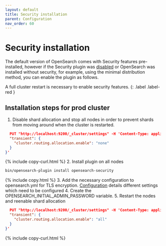 ```yaml
---
layout: default
title: Security installation
parent: Configuration
nav_order: 60
---
```


# Security installation

The default version of OpenSearch comes with Security features pre-installed, however if the Security plugin was [disabled]({{site.url}}{{site.baseurl}}/security/configuration/disable/) or OpenSearch was installed without security, for example, using the minimal distribution method, you can enable the plugin as follows. 

A full cluster restart is necessary to enable security features.
{: .label .label-red }

## Installation steps for prod cluster

1. Disable shard allocation and stop all nodes in order to prevent shards from moving around when the cluster is restarted.
```json
  PUT "http://localhost:9200/_cluster/settings" -H 'Content-Type: application/json' -d '{
  "transient": {
    "cluster.routing.allocation.enable": "none"
  }
}'
```
{% include copy-curl.html %}
2. Install plugin on all nodes
```bash
bin/opensearch-plugin install opensearch-security
```
{% include copy.html %}
3. Add the necessary configuration to opensearch.yml for TLS encryption.
[Configuration]({{site.url}}{{site.baseurl}}/install-and-configure/configuring-opensearch/security-settings/) details different settings which need to be configured
4. Create the OPENSEARCH_INITIAL_ADMIN_PASSWORD variable.
5. Restart the nodes and reenable shard allocation
```json
  PUT "http://localhost:9200/_cluster/settings" -H 'Content-Type: application/json' -d '{
  "transient": {
    "cluster.routing.allocation.enable": "all"
  }
}'
```
{% include copy-curl.html %}
